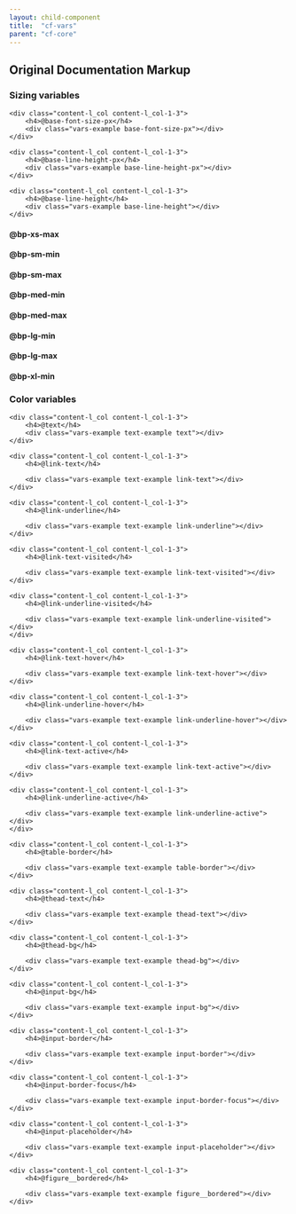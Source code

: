 ```yaml
---
layout: child-component
title:  "cf-vars"
parent: "cf-core"
---
```


## Original Documentation Markup


### Sizing variables

<div class="content-l">

	<div class="content-l_col content-l_col-1-3">
		<h4>@base-font-size-px</h4>
		<div class="vars-example base-font-size-px"></div>
	</div>

	<div class="content-l_col content-l_col-1-3">
		<h4>@base-line-height-px</h4>
		<div class="vars-example base-line-height-px"></div>
	</div>

	<div class="content-l_col content-l_col-1-3">
		<h4>@base-line-height</h4>
		<div class="vars-example base-line-height"></div>
	</div>

</div>

#### @bp-xs-max

<div class="vars-example bp-example bp-xs-max"></div>

#### @bp-sm-min

<div class="vars-example bp-example bp-sm-min"></div>

#### @bp-sm-max

<div class="vars-example bp-example bp-sm-max"></div>

#### @bp-med-min

<div class="vars-example bp-example bp-med-min"></div>

#### @bp-med-max

<div class="vars-example bp-example bp-med-max"></div>

#### @bp-lg-min

<div class="vars-example bp-example bp-lg-min"></div>

#### @bp-lg-max

<div class="vars-example bp-example bp-lg-max"></div>

#### @bp-xl-min

<div class="vars-example bp-example bp-xl-min"></div>


### Color variables
<div class="content-l">

	<div class="content-l_col content-l_col-1-3">
		<h4>@text</h4>
		<div class="vars-example text-example text"></div>
	</div>

	<div class="content-l_col content-l_col-1-3">
		<h4>@link-text</h4>

		<div class="vars-example text-example link-text"></div>
	</div>

	<div class="content-l_col content-l_col-1-3">
		<h4>@link-underline</h4>

		<div class="vars-example text-example link-underline"></div>
	</div>

</div>

<div class="content-l">

	<div class="content-l_col content-l_col-1-3">
		<h4>@link-text-visited</h4>

		<div class="vars-example text-example link-text-visited"></div>
	</div>

	<div class="content-l_col content-l_col-1-3">
		<h4>@link-underline-visited</h4>

		<div class="vars-example text-example link-underline-visited"></div>
	</div>

	<div class="content-l_col content-l_col-1-3">
		<h4>@link-text-hover</h4>

		<div class="vars-example text-example link-text-hover"></div>
	</div>
</div>

<div class="content-l">

	<div class="content-l_col content-l_col-1-3">
		<h4>@link-underline-hover</h4>

		<div class="vars-example text-example link-underline-hover"></div>
	</div>

	<div class="content-l_col content-l_col-1-3">
		<h4>@link-text-active</h4>

		<div class="vars-example text-example link-text-active"></div>
	</div>

	<div class="content-l_col content-l_col-1-3">
		<h4>@link-underline-active</h4>

		<div class="vars-example text-example link-underline-active"></div>
	</div>

</div>

<div class="content-l">

	<div class="content-l_col content-l_col-1-3">
		<h4>@table-border</h4>

		<div class="vars-example text-example table-border"></div>
	</div>

	<div class="content-l_col content-l_col-1-3">
		<h4>@thead-text</h4>

		<div class="vars-example text-example thead-text"></div>
	</div>

	<div class="content-l_col content-l_col-1-3">
		<h4>@thead-bg</h4>

		<div class="vars-example text-example thead-bg"></div>
	</div>

</div>

<div class="content-l">

	<div class="content-l_col content-l_col-1-3">
		<h4>@input-bg</h4>

		<div class="vars-example text-example input-bg"></div>
	</div>

	<div class="content-l_col content-l_col-1-3">
		<h4>@input-border</h4>

		<div class="vars-example text-example input-border"></div>
	</div>

	<div class="content-l_col content-l_col-1-3">
		<h4>@input-border-focus</h4>

		<div class="vars-example text-example input-border-focus"></div>
	</div>

</div>

<div class="content-l">

	<div class="content-l_col content-l_col-1-3">
		<h4>@input-placeholder</h4>

		<div class="vars-example text-example input-placeholder"></div>
	</div>

	<div class="content-l_col content-l_col-1-3">
		<h4>@figure__bordered</h4>

		<div class="vars-example text-example figure__bordered"></div>
	</div>

</div>
